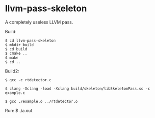 # llvm-pass-skeleton

A completely useless LLVM pass.

Build:

    $ cd llvm-pass-skeleton
    $ mkdir build
    $ cd build
    $ cmake ..
    $ make
    $ cd ..

Build2:

    $ gcc -c rtdetector.c 
    
    $ clang -Xclang -load -Xclang build/skeleton/libSkeletonPass.so -c example.c
    
    $ gcc ./example.o ../rtdetector.o

Run:
    $ ./a.out
